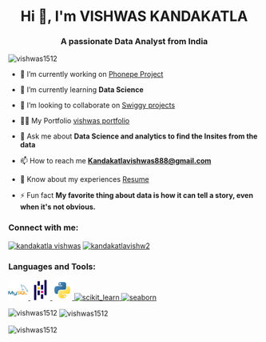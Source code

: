 <h1 align="center">Hi 👋, I'm VISHWAS KANDAKATLA</h1>
<h3 align="center">A passionate Data Analyst from India</h3>

<p align="left"> <img src="https://komarev.com/ghpvc/?username=vishwas1512&label=Profile%20views&color=0e75b6&style=flat" alt="vishwas1512" /> </p>

- 🔭 I’m currently working on [Phonepe Project](https://github.com/Vishwas1512/Phonepe_data)

- 🌱 I’m currently learning **Data Science**

- 👯 I’m looking to collaborate on [Swiggy projects](https://github.com/Vishwas1512/Swiggy_analysis)

- 👨‍💻 My Portfolio [vishwas portfolio](https://kandakatlavishwas8.wixsite.com/my-site-3)

- 💬 Ask me about **Data Science and analytics to find the Insites from the data**

- 📫 How to reach me **Kandakatlavishwas888@gmail.com**

- 📄 Know about my experiences [Resume](https://drive.google.com/file/d/1kytksg4Ul0gY7IVW6PTBNvkxB8Jp65_d/view?usp=sharing)

- ⚡ Fun fact **My favorite thing about data is how it can tell a story, even when it's not obvious.**

<h3 align="left">Connect with me:</h3>
<p align="left">
<a href="https://linkedin.com/in/kandakatla vishwas" target="blank"><img align="center" src="https://raw.githubusercontent.com/rahuldkjain/github-profile-readme-generator/master/src/images/icons/Social/linked-in-alt.svg" alt="kandakatla vishwas" height="30" width="40" /></a>
<a href="https://www.hackerrank.com/kandakatlavishw2" target="blank"><img align="center" src="https://raw.githubusercontent.com/rahuldkjain/github-profile-readme-generator/master/src/images/icons/Social/hackerrank.svg" alt="kandakatlavishw2" height="30" width="40" /></a>
</p>

<h3 align="left">Languages and Tools:</h3>
<p align="left"> <a href="https://www.mysql.com/" target="_blank" rel="noreferrer"> <img src="https://raw.githubusercontent.com/devicons/devicon/master/icons/mysql/mysql-original-wordmark.svg" alt="mysql" width="40" height="40"/> </a> <a href="https://pandas.pydata.org/" target="_blank" rel="noreferrer"> <img src="https://raw.githubusercontent.com/devicons/devicon/2ae2a900d2f041da66e950e4d48052658d850630/icons/pandas/pandas-original.svg" alt="pandas" width="40" height="40"/> </a> <a href="https://www.python.org" target="_blank" rel="noreferrer"> <img src="https://raw.githubusercontent.com/devicons/devicon/master/icons/python/python-original.svg" alt="python" width="40" height="40"/> </a> <a href="https://scikit-learn.org/" target="_blank" rel="noreferrer"> <img src="https://upload.wikimedia.org/wikipedia/commons/0/05/Scikit_learn_logo_small.svg" alt="scikit_learn" width="40" height="40"/> </a> <a href="https://seaborn.pydata.org/" target="_blank" rel="noreferrer"> <img src="https://seaborn.pydata.org/_images/logo-mark-lightbg.svg" alt="seaborn" width="40" height="40"/> </a> </p>

<p><img align="left" src="https://github-readme-stats.vercel.app/api/top-langs?username=vishwas1512&show_icons=true&locale=en&layout=compact" alt="vishwas1512" /></p>

<p>&nbsp;<img align="center" src="https://github-readme-stats.vercel.app/api?username=vishwas1512&show_icons=true&locale=en" alt="vishwas1512" /></p>

<p><img align="center" src="https://github-readme-streak-stats.herokuapp.com/?user=vishwas1512&" alt="vishwas1512" /></p>

